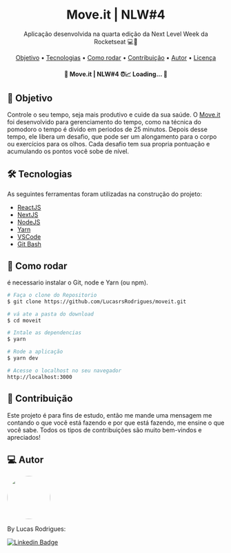 <h1 align="center">
    Move.it | NLW#4
</h1>

<p align="center"> Aplicação desenvolvida na quarta edição da Next Level Week da Rocketseat 💻🚀 </p>

<p align="center">
 <a href="#objective">Objetivo</a> •
 <a href="#technologies">Tecnologias</a> • 
 <a href="#usage">Como rodar</a> • 
 <a href="#contribution">Contribuição</a> • 
 <a href="#author">Autor</a> • 
 <a href="#license">Licença</a>
</p>

<h4 align="center"> 
	🚧 Move.it | NLW#4 ⏰📈 Loading...  🚧
</h4>

<h2 id="objective" > 🎯 Objetivo </h2>
Controle o seu tempo, seja mais produtivo e cuide da sua saúde. O <a href="https://moveit-lucasrsrodrigues.vercel.app/">Move.it</a> foi desenvolvido para gerenciamento do tempo, como na técnica do pomodoro o tempo é divido em periodos de 25 minutos. Depois desse tempo, ele libera um desafio, que pode ser um alongamento para o corpo ou exercícios para os olhos. Cada desafio tem sua propria pontuação e acumulando os pontos você sobe de nível.

<h2 id="technologies"> 🛠 Tecnologias </h2>

As seguintes ferramentas foram utilizadas na construção do projeto:
- [ReactJS](https://reactjs.org)
- [NextJS](https://nextjs.org)
- [NodeJS](https://nodejs.org/en/)
- [Yarn](https://yarnpkg.com)
- [VSCode](https://code.visualstudio.com)
- [Git Bash](https://gitforwindows.org/)

<h2 id="usage" > 👷 Como rodar </h2>

é necessario instalar o Git, node e Yarn (ou npm).

```bash
# Faça o clone do Repositorio
$ git clone https://github.com/LucasrsRodrigues/moveit.git

# vá ate a pasta do download
$ cd moveit

# Intale as dependencias
$ yarn

# Rode a aplicação
$ yarn dev

# Acesse o localhost no seu navegador
http://localhost:3000
```
<h2 id="contribution"> 🤝 Contribuição </h2>
Este projeto é para fins de estudo, então me mande uma mensagem me contando o que você está fazendo e por que está fazendo, me ensine o que você sabe. Todos os tipos de contribuições são muito bem-vindos e apreciados!

<h2 id="author"> 💻 Autor </h2>
<img style="border-radius: 50%;" src="https://github.com/lucasrsrodrigues.png" width="100px;" alt=""/>

By Lucas Rodrigues:

[![Linkedin Badge](https://img.shields.io/badge/-lucasrsrodrigues-blue?style=flat-square&logo=Linkedin&logoColor=white&link=https://www.linkedin.com/in/lucasrsrodrigues/)](https://www.linkedin.com/in/lucasrsrodrigues/)
